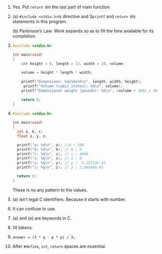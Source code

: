 1. Yes. Put `return 0`in the last part of main function.

2. (a) `#include <stdio.h>`is directive and 3`printf` and `return 0`is statements in this program.

   (b) Parkinson’s Law:
			 Work expands so as to fill the time
			 available for its completion.

3. ```c
   #include <stdio.h>
   
   int main(void)
   {
       int height = 8, length = 12, width = 10, volume;
       
       volume = height * length * width;
       
       printf("Dimensions: %dx%dx%d\n", length, width, height);
     	printf("Volume (cubic inches): %d\n", volume);
       printf("Dimensional weight (pounds): %d\n", (volume + 165) / 166);
       
       return 0;
   }
   ```

4. ```c
   #include <stdio.h>
   
   int main(void)
   {
     int a, b, c;
     float x, y, z;
   
     printf("a: %d\n", a); //a : 100
     printf("b: %d\n", b); // b : 0
     printf("c: %d\n", c); // c : 4096
     printf("x: %g\n", x); // x : 0
     printf("y: %g\n", y); // y : -5.22713e-33
     printf("z: %g\n", z); // z : 3.06646e-41
   
     return 0;
   }
   ```

   These is no any pattern to the values.

5. (a) isn’t legal C identifiers. Because it starts with number.

6. It can confuse to use.

7. (a) and (e) are keywords in C.

8. 14 tokens.

9. `answer = (3 * q - p * p) / 3;`

10. After `#define`, `int`, `return` spaces are essential.

